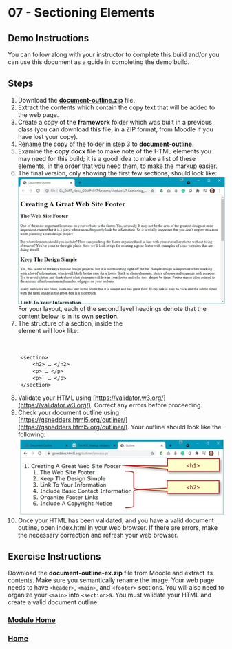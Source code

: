 # 07 - Sectioning Elements

## Demo Instructions
You can follow along with your instructor to complete this build and/or you can use this document as a guide in completing the demo build.

## Steps
1.	Download the [**document-outline.zip**](files/document-outline.zip) file.
2.	Extract the contents which contain the copy text that will be added to the web page.
3.	Create a copy of the **framework** folder which was built in a previous class (you can download this file, in a ZIP format, from Moodle if you have lost your copy).
4.	Rename the copy of the folder in step 3 to **document-outline**.
5.	Examine the **copy.docx** file to make note of the HTML elements you may need for this build; it is a good idea to make a list of these elements, in the order that you need them, to make the markup easier.
6.	The final version, only showing the first few sections, should look like:<br>
![sectioning_final.jpg](files/sectioning_final.jpg)<br>
For your layout, each of the second level headings denote that the content below is in its own **section**.
7.	The structure of a section, inside the <main> element will look like:
<br>

```html:
    <section>
        <h2> … </h2>
        <p> … </p>
        <p>` … </p>
    </section>
```

8.	Validate your HTML using [https://validator.w3.org/](https://validator.w3.org/). Correct any errors before proceeding.
9.	Check your document outline using [https://gsnedders.html5.org/outliner/](https://gsnedders.html5.org/outliner/). Your outline should look like the following:<br>
![document_outline.jpg](files/document_outline.jpg)
10.	Once your HTML has been validated, and you have a valid document outline, open index.html in your web browser. If there are errors, make the necessary correction and refresh your web browser.

## Exercise Instructions
Download the **document-outline-ex.zip** file from Moodle and extract its contents. Make sure you semantically rename the image. Your web page needs to have `<header>`, `<main>`, and `<footer>` sections. You will also need to organize your `<main>` into `<section>`s. You must validate your HTML and create a valid document outline:

### [Module Home](../README.md)

### [Home](../../README.md)